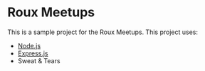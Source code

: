 # Roux Meetups

This is a sample project for the Roux Meetups. This project uses:

- [Node.js](http://nodejs.org)
- [Express.js](http://expressjs.com/)
- Sweat & Tears
